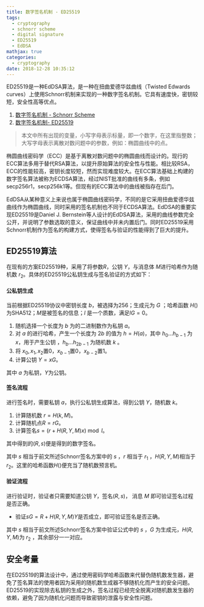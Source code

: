 ```yaml
---
title: 数字签名机制 - ED25519
tags:
  - cryptography
  - schnorr scheme
  - digital signature
  - ED25519
  - EdDSA
mathjax: true
categories:
  - cryptography
date: 2018-12-28 10:35:12
---
```


ED25519是一种EdDSA算法，是一种在扭曲爱德华兹曲线（Twisted Edwards curves）上使用Schnorr机制来实现的一种数字签名机制。它具有速度快，密钥较短，安全性高等优点。

<!-- more -->

1. [数字签名机制 - Schnorr Scheme](https://tiannian.github.io/2018/12/27/Schnorr-Scheme/)
2. [数字签名机制- ED25519](https://tiannian.github.io/2018/12/28/ed25519/)

> 本文中所有出现的变量，小写字母表示标量，即一个数字，在这里指整数；大写字母表示离散对数问题中的参数，例如：椭圆曲线中的点。

椭圆曲线密码学（ECC）是基于离散对数问题中的椭圆曲线而设计的。现行的ECC算法多用于替代RSA算法，以提升原始算法的安全性与性能。相比较RSA，ECC的性能较高，密钥长度较短，然而实现难度较大。在ECC算法基础上构建的数字签名算法被称为ECDSA算法，经过NIST批准的曲线有多条，例如secp256r1，secp256k1等。但现有的ECC算法中的曲线被指存在后门。

EdDSA从某种意义上来说也属于椭圆曲线密码学，不同的是它采用扭曲爱德华兹曲线作为椭圆曲线，同时采用的签名机制也不同于ECDSA算法。EdDSA的重要实现ED25519是Daniel J. Bernstein等人设计的EdDSA算法，采用的曲线参数完全公开，并说明了参数选取的意义，保证曲线中并未内置后门。同时ED25519采用Schnorr机制作为签名的构建方式，使得签名与验证的性能得到了巨大的提升。

## ED25519算法

在现有的方案ED25519种，采用了将参数$R$，公钥 $Y$，与消息体 $M$进行哈希作为随机数 $r_2$。具体的ED25519公私钥生成与签名验证的方式如下：

#### 公私钥生成

当前根据ED25519协议中密钥长度 $b$，被选择为$256$；生成元为 $G$ ；哈希函数 $H()$为SHA512；$M$是被签名的信息；$l$ 是一个质数，满足$lG = 0$。

1. 随机选择一个长度为 $b$ 为的二进制数作为私钥 $a$。
2. 对 $a$ 的进行哈希，产生一个长度为 $2b$ 的值为 $h = H(a)$，其中 $h_0 \ldots h_{b-1}$ 为$x$，用于产生公钥 ，$h_b \dots h_{2b-1}$ 为随机数 $k$ 。
3. 将 $x_0, x_1, x_2​$置$0​$，$x_{b-1}​$置0，$x_{b-2}​$置1。
4. 计算公钥 $Y = xG$。

其中 $a$ 为私钥，$Y$为公钥。

#### 签名流程

进行签名时，需要私钥 $a$，执行公私钥生成算法，得到公钥 $Y$，随机数 $k$。

1. 计算随机数 $r = H(k, M)$。
2. 计算随机点$R = rG$。
3. 计算签名$s = (r + H(R,Y,M)x ) \bmod l$。

其中得到的$(R,s)$便是得到的数字签名。

其中 $s$ 相当于前文所述Schnorr签名方案中的 $s$ ，$r$ 相当于 $r_1$ ，$H(R,Y,M)$相当于$r_2$。这里的哈希函数$H()$便充当了随机数预言机。

#### 验证流程

进行验证时，验证者只需要知道公钥 $Y$，签名$(R,s)$， 消息 $M$ 即可验证签名过程是否正确。

- 验证$sG = R + H(R,Y,M)Y$是否成立，即可验证签名是否正确。

其中 $s$ 相当于前文所述Schnorr签名方案中验证公式中的 $s$ ，$G$ 为生成元，$H(R,Y,M)$为 $r_2$ ，其余部分一一对应。

## 安全考量

在ED25519的算法设计中，通过使用密码学哈希函数来代替伪随机数发生器，避免了签名算法的使用者因为采用的随机数生成器不够随机化而产生的安全问题。ED25519的实现除去私钥的生成之外，签名过程已经完全脱离对随机数发生器的依赖，避免了因为随机化问题而导致密钥的泄露与安全性问题。
